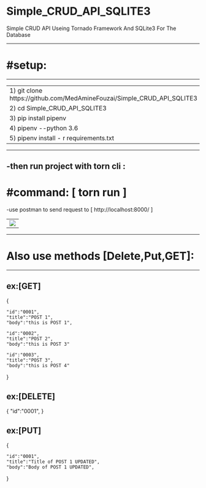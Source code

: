 # Simple_CRUD_API_SQLITE3

<p>Simple CRUD API  Useing Tornado  Framework And SQLite3  For The Database</p>
<hr>
<h1>#setup:</h1>
<hr>
<table>
<tr>
<td> 1)  git clone https://github.com/MedAmineFouzai/Simple_CRUD_API_SQLITE3 </td>
</tr>
<tr>
<td> 2) cd Simple_CRUD_API_SQLITE3</td>
</tr>
<tr>
<td> 3) pip install pipenv</td>
</tr>
</tr>
<td> 4) pipenv --python 3.6</td>
</tr>
<tr>
<td> 5) pipenv install - r requirements.txt</td>
</tr>
</table>
<hr>
<h2>-then run project with torn cli :</h2>
<h1>#command: [ torn run ] </h1>
<p1>-use postman to send request to [ http://localhost:8000/ ]</p1>
<table>
  <tr>
    <td>
<img src="https://github.com/MedAmineFouzai/Simple_CRUD_API_SQLITE3/blob/master/Captures/Capture.PNG">
</td>
<tr>
<table>
 <hr>
  <h1>Also use methods [Delete,Put,GET]:</h1>
  
<hr>
<h2>ex:[GET]</h2>
  {
  
    "id":"0001",
    "title":"POST 1",
    "body":"this is POST 1",
    
    "id":"0002",
    "title":"POST 2",
    "body":"this is POST 3"
    
    "id":"0003",
    "title":"POST 3",
    "body":"this is POST 4"
   }
 <h2>ex:[DELETE]</h2>
   {
    "id":"0001",
   }

   <h2>ex:[PUT]</h2>
   {
   
    "id":"0001",
    "title":"Title of POST 1 UPDATED",
    "body":"Body of POST 1 UPDATED",
   }
  
  
